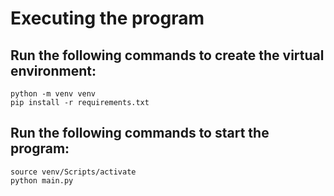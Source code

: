 # Executing the program

## Run the following commands to create the virtual environment:
```
python -m venv venv
pip install -r requirements.txt
```

## Run the following commands to start the program:
```
source venv/Scripts/activate
python main.py
```